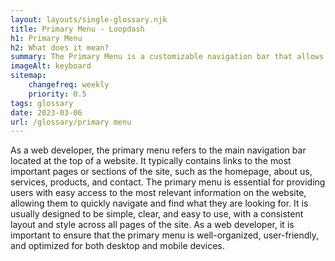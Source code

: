```yaml
--- 
layout: layouts/single-glossary.njk
title: Primary Menu - Loopdash
h1: Primary Menu
h2: What does it mean?
summary: The Primary Menu is a customizable navigation bar that allows users to easily access important pages and content on a WordPress website.
imageAlt: keyboard
sitemap:
	changefreq: weekly
	priority: 0.5
tags: glossary
date: 2023-03-06
url: /glossary/primary menu
---
```


As a web developer, the primary menu refers to the main navigation bar located at the top of a website. It typically contains links to the most important pages or sections of the site, such as the homepage, about us, services, products, and contact. The primary menu is essential for providing users with easy access to the most relevant information on the website, allowing them to quickly navigate and find what they are looking for. It is usually designed to be simple, clear, and easy to use, with a consistent layout and style across all pages of the site. As a web developer, it is important to ensure that the primary menu is well-organized, user-friendly, and optimized for both desktop and mobile devices.